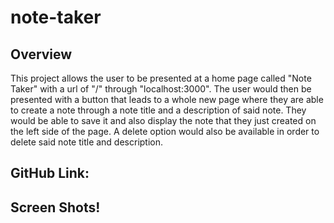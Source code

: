 # note-taker

## Overview
This project allows the user to be presented at a home page called "Note Taker" with a url of "/" through "localhost:3000". The user would then be presented with a button that leads to a whole new page where they are able to create a note through a note title and a description of said note. They would be able to save it and also display the note that they just created on the left side of the page. A delete option would also be available in order to delete said note title and description.

## GitHub Link:



## Screen Shots!

